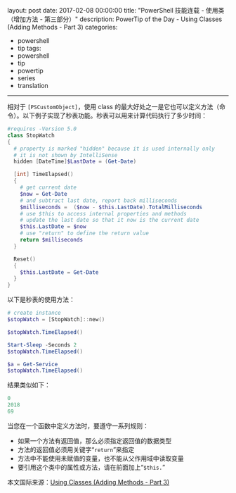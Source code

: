 ﻿layout: post
date: 2017-02-08 00:00:00
title: "PowerShell 技能连载 - 使用类（增加方法 - 第三部分）"
description: PowerTip of the Day - Using Classes (Adding Methods - Part 3)
categories:
- powershell
- tip
tags:
- powershell
- tip
- powertip
- series
- translation
---
相对于 `[PSCustomObject]`，使用 class 的最大好处之一是它也可以定义方法（命令）。以下例子实现了秒表功能。秒表可以用来计算代码执行了多少时间：

```powershell
#requires -Version 5.0
class StopWatch
{
  # property is marked "hidden" because it is used internally only
  # it is not shown by IntelliSense
  hidden [DateTime]$LastDate = (Get-Date)

  [int] TimeElapsed()
  {
    # get current date
    $now = Get-Date
    # and subtract last date, report back milliseconds
    $milliseconds =  ($now - $this.LastDate).TotalMilliseconds
    # use $this to access internal properties and methods
    # update the last date so that it now is the current date
    $this.LastDate = $now
    # use "return" to define the return value
    return $milliseconds
  }

  Reset()
  {
    $this.LastDate = Get-Date
  }
}
```

以下是秒表的使用方法：

```powershell
# create instance
$stopWatch = [StopWatch]::new()

$stopWatch.TimeElapsed()

Start-Sleep -Seconds 2
$stopWatch.TimeElapsed()

$a = Get-Service
$stopWatch.TimeElapsed()
```

结果类似如下：

```powershell
0
2018
69
```

当您在一个函数中定义方法时，要遵守一系列规则：

- 如果一个方法有返回值，那么必须指定返回值的数据类型
- 方法的返回值必须用关键字“`return`”来指定
- 方法中不能使用未赋值的变量，也不能从父作用域中读取变量
- 要引用这个类中的属性或方法，请在前面加上“`$this.`”

<!--more-->
本文国际来源：[Using Classes (Adding Methods - Part 3)](http://community.idera.com/powershell/powertips/b/tips/posts/using-classes-adding-methods-part-3)
